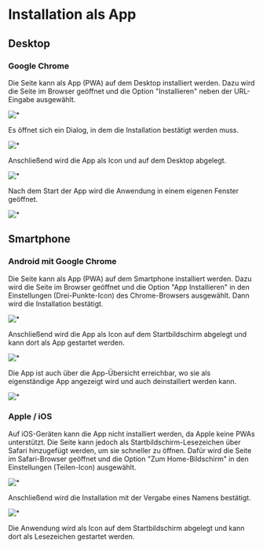 # Installation als App

## Desktop

### Google Chrome

Die Seite kann als App (PWA) auf dem Desktop installiert werden. Dazu wird die Seite im Browser geöffnet und die Option "Installieren" neben der URL-Eingabe ausgewählt.

![*](./assets/desktop_chrome/install_1.png)

Es öffnet sich ein Dialog, in dem die Installation bestätigt werden muss.

![*](./assets/desktop_chrome/install_2.png)

Anschließend wird die App als Icon und auf dem Desktop abgelegt.

![*](./assets/desktop_chrome/desktop_icon.png)

Nach dem Start der App wird die Anwendung in einem eigenen Fenster geöffnet.

![*](./assets/desktop_chrome/finish.png)

## Smartphone

### Android mit Google Chrome

Die Seite kann als App (PWA) auf dem Smartphone installiert werden. Dazu wird die Seite im Browser geöffnet und die Option "App Installieren" in den Einstellungen (Drei-Punkte-Icon) des Chrome-Browsers ausgewählt. Dann wird die Installation bestätigt.

![*](./assets/smartphone_android/install.png)

Anschließend wird die App als Icon auf dem Startbildschirm abgelegt und kann dort als App gestartet werden.

![*](./assets/smartphone_android/finish.png)

Die App ist auch über die App-Übersicht erreichbar, wo sie als eigenständige App angezeigt wird und auch deinstalliert werden kann.

![*](./assets/smartphone_android/app_details.png)

### Apple / iOS

Auf iOS-Geräten kann die App nicht installiert werden, da Apple keine PWAs unterstützt. Die Seite kann jedoch als Startbildschirm-Lesezeichen über Safari hinzugefügt werden, um sie schneller zu öffnen. Dafür wird die Seite im Safari-Browser geöffnet und die Option "Zum Home-Bildschirm" in den Einstellungen (Teilen-Icon) ausgewählt.

![*](./assets/smartphone_apple/install_1.jpg)

Anschließend wird die Installation mit der Vergabe eines Namens bestätigt.

![*](./assets/smartphone_apple/install_2.jpg)

Die Anwendung wird als Icon auf dem Startbildschirm abgelegt und kann dort als Lesezeichen gestartet werden.
